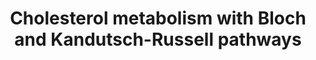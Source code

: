 ---
annotations:
- type: Pathway Ontology
  value: cholesterol metabolic pathway
- type: Pathway Ontology
  value: cholesterol biosynthetic pathway
- type: Pathway Ontology
  value: lipid signaling pathway
authors:
- DeSl
- Eweitz
- Khanspers
communities:
- Lipids
description: New PW, homology converted
last-edited: 2021-08-19
organisms:
- Homo sapiens
redirect_from:
- /index.php/Pathway:WP4718
- /instance/WP4718
schema-jsonld:
- '@context': https://schema.org/
  '@id': https://wikipathways.github.io/pathways/WP4718.html
  '@type': Dataset
  creator:
    '@type': Organization
    name: WikiPathways
  description: New PW, homology converted
  keywords:
  - MVK
  - 32-hydroxylanosterol
  - 24S-hydroxycholesterol
  - T-MAS
  - 7-oxocholesterol
  - EBP
  - dihydro-T-MAS
  - SREBF2
  - Cholestenone
  - Fatty acid biosynthesis
  - Squalene
  - 4-methyl-4-carboxy
  - 4-methyl zymosterol
  - Bloch Pathway
  - SC5D
  - Scd2
  - LBR
  - 4-methyl zymosterone
  - Oleic acid
  - MYLIP
  - ACOT2
  - 4-methyl zymostenol
  - MSMO1
  - HSD17B7
  - 4,4-dimethylcholesta-
  - LSS
  - TM7SF2
  - DHCR7
  - PreSqualene
  - 4,4-dimethylcholest-8-enol
  - 9Z-palmitoleic acid
  - ELOVL3
  - CYP27A1
  - HMGCS2
  - FADS1
  - ELOVL5
  - CH25H
  - Acetyl-CoA
  - ABCA1
  - HMG-CoA
  - ABCG1
  - Cholesterol
  - CYP46A1
  - Acetoacetyl-CoA
  - Zymosterol
  - Acyl-CoA
  - zymosterone
  - Acot1
  - Diepoxy-squalene
  - CE(16:1)
  - ELOVL4
  - SOAT2
  - FF-MAS
  - HMGCR
  - MVD
  - ACAT2
  - 7alpha-hydroxycholesterol
  - 4beta-hydroxycholesterol
  - Farnesyl-PP
  - Lathosterol
  - Cholesteryl esters (CE)
  - ACSL4
  - NR1H3
  - Lanosterol
  - ACSL3
  - dihydro-FF-MAS
  - Pathway
  - 5,8,24-trienol
  - 14-demethyl-lanosterol
  - FDPS
  - 24,25-dihydrolanosterol
  - 4-alpha-methyl-cholest-8-enone
  - IDI1
  - Zymostenol
  - SCD
  - CYP51A1
  - 7-dehydodesmosterol
  - CE(18:1)
  - FADS2
  - HMGCS1
  - 7-dehdrocholesterol
  - Mevalonate-5-PP
  - PMVK
  - Isopentenyl-PP
  - Mevalonic acid
  - Idi2
  - Dimethylallyl-PP
  - SOAT1
  - FASN
  - ACSL1
  - Kandutsch-
  - Geranyl-PP
  - 24,25-epoxycholesterol
  - 27-hydroxycholesterol
  - zymostenone
  - 4-methyl zymostenone
  - SREBF1
  - NR1H2
  - Cholestadienol
  - Mevalonate-5-P
  - 4-alpha-methylcholest-8-enol
  - ELOVL2
  - DHCR24
  - Squalene-2,3-epoxide
  - 25-hydroxycholesterol
  - SQLE
  - NSDHL
  - 'Russell '
  - FDFT1
  - GGPS1
  - Desmosterol
  license: CC0
  name: Cholesterol metabolism with Bloch and Kandutsch-Russell pathways
seo: CreativeWork
title: Cholesterol metabolism with Bloch and Kandutsch-Russell pathways
wpid: WP4718
---